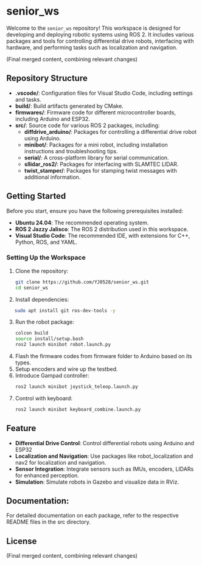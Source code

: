# senior_ws

Welcome to the `senior_ws` repository! This workspace is designed for developing and deploying robotic systems using ROS 2. It includes various packages and tools for controlling differential drive robots, interfacing with hardware, and performing tasks such as localization and navigation.

(Final merged content, combining relevant changes)
## Repository Structure

- **.vscode/**: Configuration files for Visual Studio Code, including settings and tasks.
- **build/**: Build artifacts generated by CMake.
- **firmwares/**: Firmware code for different microcontroller boards, including Arduino and ESP32.
- **src/**: Source code for various ROS 2 packages, including:
  - **diffdrive_arduino/**: Packages for controlling a differential drive robot using Arduino.
  - **minibot/**: Packages for a mini robot, including installation instructions and troubleshooting tips.
  - **serial/**: A cross-platform library for serial communication.
  - **sllidar_ros2/**: Packages for interfacing with SLAMTEC LIDAR.
  - **twist_stamper/**: Packages for stamping twist messages with additional information.

## Getting Started

Before you start, ensure you have the following prerequisites installed:
- **Ubuntu 24.04**: The recommended operating system.
- **ROS 2 Jazzy Jalisco**: The ROS 2 distribution used in this workspace.
- **Visual Studio Code**: The recommended IDE, with extensions for C++, Python, ROS, and YAML.

### Setting Up the Workspace

1. Clone the repository:
   ```bash
   git clone https://github.com/YJ0528/senior_ws.git
   cd senior_ws
2. Install dependencies:
```bash
   sudo apt install git ros-dev-tools -y
```
3. Run the robot package:
    ```bash
    colcon build
    source install/setup.bash
    ros2 launch minibot robot.launch.py
4. Flash the firmware codes from firmware folder to Arduino based on its types.
5. Setup encoders and wire up the testbed.
6. Introduce Gampad controller:
    ```bash
    ros2 launch minibot joystick_teleop.launch.py
7. Control with keyboard:
    ```bash
    ros2 launch minibot keyboard_combine.launch.py

## Feature
- **Differential Drive Control**: Control differential robots using Arduino and ESP32
- **Localization and Navigation**: Use packages like robot_localization and nav2 for localization and navigation.
- **Sensor Integration**: Integrate sensors such as IMUs, encoders, LIDARs for enhanced perception.
- **Simulation**: Simulate robots in Gazebo and visualize data in RViz. 

## Documentation:
For detailed documentation on each package, refer to the respective README files in the src directory.

## License
(Final merged content, combining relevant changes)
